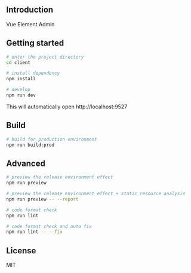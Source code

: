 ## Introduction

Vue Element Admin

## Getting started

```bash
# enter the project directory
cd client

# install dependency
npm install

# develop
npm run dev
```

This will automatically open http://localhost:9527

## Build

```bash
# build for production environment
npm run build:prod
```

## Advanced

```bash
# preview the release environment effect
npm run preview

# preview the release environment effect + static resource analysis
npm run preview -- --report

# code format check
npm run lint

# code format check and auto fix
npm run lint -- --fix
```

## License

MIT
